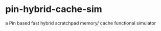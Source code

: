 pin-hybrid-cache-sim
====================

a Pin based fast hybrid scratchpad memory/ cache functional simulator